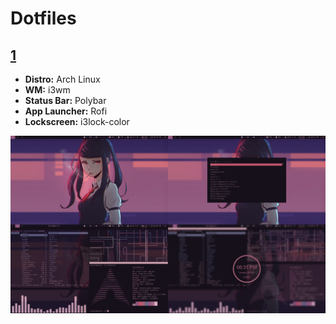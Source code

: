 # Dotfiles

## [1](1/)
- **Distro:** Arch Linux
- **WM:** i3wm
- **Status Bar:** Polybar
- **App Launcher:** Rofi
- **Lockscreen:** i3lock-color

![screenshot](1/screenshots/1.png)
